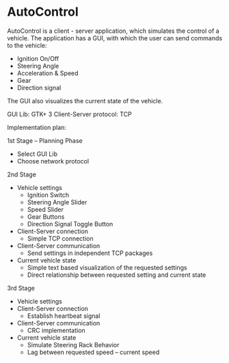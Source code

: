 # AutoControl
AutoControl is a client - server application, which simulates the control of a vehicle.
The application has a GUI, with which the user can send commands to the vehicle:

* Ignition On/Off
* Steering Angle
* Acceleration & Speed
* Gear
* Direction signal

The GUI also visualizes the current state of the vehicle.

GUI Lib: GTK+ 3
Client-Server protocol: TCP

Implementation plan:

1st Stage – Planning Phase
* Select GUI Lib
* Choose network protocol

2nd Stage
* Vehicle settings
  * Ignition Switch
  * Steering Angle Slider
  * Speed Slider
  * Gear Buttons
  * Direction Signal Toggle Button
* Client-Server connection
  * Simple TCP connection
* Client-Server communication
  * Send settings in independent TCP packages 
* Current vehicle state
  * Simple text based visualization of the requested settings
  * Direct relationship between requested setting and current state

3rd Stage
* Vehicle settings
* Client-Server connection
  * Establish heartbeat signal
* Client-Server communication
  * CRC implementation
* Current vehicle state
  * Simulate Steering Rack Behavior
  * Lag between requested speed – current speed

